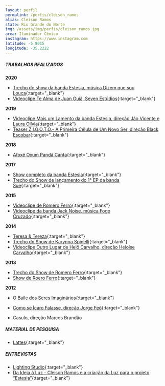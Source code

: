 ```yaml
---
layout: perfil
permalink: /perfis/cleison_ramos
alias: Cleison Ramos
state: Rio Grande do Norte
img: /assets/img/perfis/cleison_ramos.jpg
area: Iluminador Cênico
instagram: https://www.instagram.com
latitude: -5.8015
longitude: -35.2222
---
```


##### **TRABALHOS REALIZADOS**

**2020**

- [Trecho do show da banda Estesia, música Dizem que sou Louca](https://www.youtube.com/watch?v=j4_Jc2jq6PE){:target="_blank"}
- [Videoclipe Te Alma de Juan Guiã, Seven Estúdios](https://www.youtube.com/watch?v=YNTI38uI8QU){:target="_blank"}

**2019**

- [Videoclipe Mais um Lamento da banda Estesia, direção Jão Vicente e Laura Olívia](https://www.youtube.com/watch?v=LiHUlruCChk&list=OLAK5uy_mmfTInnv1vJ3FErri0T_hqGkgevqAHzKA&index=3){:target="_blank"}
- [Teaser Z.I.G.O.T.O.- A Primeira Célula de Um Novo Ser, direção Black Escobar](https://www.youtube.com/watch?v=D7xhbJaEeqc){:target="_blank"}

**2018**

- [Afoxé Oxum Pandá Canta](https://www.youtube.com/watch?v=BKMC_JWzCfQ){:target="_blank"}

**2017**

- [Show completo da banda Estesia](https://www.youtube.com/watch?v=r60GR0SxKhE&t=797s){:target="_blank"}
- [Trecho do Show de lançamento do 1° EP da banda Sue](https://www.youtube.com/watch?v=r60GR0SxKhE){:target="_blank"}

**2015**

- [Videoclipe de Romero Ferro](https://www.youtube.com/watch?v=ivH3-ISQUXo){:target="_blank"}
- [Videoclipe da banda Jack Noise, música Fogo Cruzado](https://www.youtube.com/watch?v=usezE7cja88){:target="_blank"}

**2014**

- [Teresa & Tereza](https://www.youtube.com/watch?v=GmQsXA7XpfA){:target="_blank"}
- [Trecho do Show de Karynna Spinelli](https://www.youtube.com/watch?v=eZoQQe5rOb0){:target="_blank"}
- [Videoclipe Outro Lugar de Helô Carvalho, direção Heloíse Carvalho](https://www.youtube.com/watch?v=_kJzr8VebGU){:target="_blank"}

**2013**

- [Trecho do Show de Romero Ferro](https://www.youtube.com/watch?v=xJsPnRDal6I){:target="_blank"}
- [Show de Roero Ferro](https://www.youtube.com/watch?v=-Xj6_kLrhtM){:target="_blank"}

**2012**

- [O Baile dos Seres Imaginários](https://www.youtube.com/watch?v=IVrg0ez40GQ){:target="_blank"}

- [Como se Ícaro Falasse, direção Jorge Feó](https://www.youtube.com/watch?v=lmsgPUxLsu4){:target="_blank"}
- Casulo, direção Marcos Brandão

##### **MATERIAL DE PESQUISA**

* [Lattes](http://lattes.cnpq.br/5118371270723405){:target="_blank"}

##### **ENTREVISTAS**

* [Lighting Studio](https://www.youtube.com/watch?v=15LZWnF7kYk&ab_channel=LightingStudio){:target="_blank"}
* [Da Ideia à Luz - Cleison Ramos e a criação da Luz para o projeto “Estesia”](https://www.youtube.com/watch?v=q9o7-szRVVg&ab_channel=daideia%C3%A0luz){:target="_blank"}
